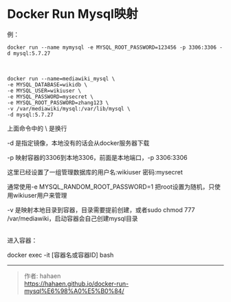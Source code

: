 # Docker Run Mysql映射

例：

```
docker run --name mymysql -e MYSQL_ROOT_PASSWORD=123456 -p 3306:3306 -d mysql:5.7.27
```

<br/>

```
docker run --name=mediawiki_mysql \
-e MYSQL_DATABASE=wikidb \
-e MYSQL_USER=wikiuser \
-e MYSQL_PASSWORD=mysecret \
-e MYSQL_ROOT_PASSWORD=zhang123 \
-v /var/mediawiki/mysql:/var/lib/mysql \
-d mysql:5.7.27
```

上面命令中的 \ 是换行

-d 是指定镜像，本地没有的话会从docker服务器下载

-p 映射容器的3306到本地3306，前面是本地端口，-p 3306:3306

这里已经设置了一组管理数据库的用户名:wikiuser 密码:mysecret

通常使用-e MYSQL_RANDOM_ROOT_PASSWORD=1 把root设置为随机，只使用wikiuser用户来管理

-v 是映射本地目录到容器，目录需要提前创建，或者sudo chmod 777 /var/mediawiki，启动容器会自己创建mysql目录

<br/>
进入容器：

docker exec -it [容器名或容器ID] bash


---

> 作者: hahaen  
> https://hahaen.github.io/docker-run-mysql%E6%98%A0%E5%B0%84/
